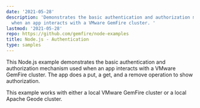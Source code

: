 ```yaml
---
date: '2021-05-28'
description: 'Demonstrates the basic authentication and authorization mechanism used
  when an app interacts with a VMware GemFire cluster. '
lastmod: '2021-05-28'
repo: https://github.com/gemfire/node-examples
title: Node.js - Authentication
type: samples
---
```


This Node.js example demonstrates the basic authentication and authorization mechanism used when an app interacts with a VMware GemFire cluster. The app does a put, a get, and a remove operation to show authorization.

This example works with either a local VMware GemFire cluster or a local Apache Geode cluster.